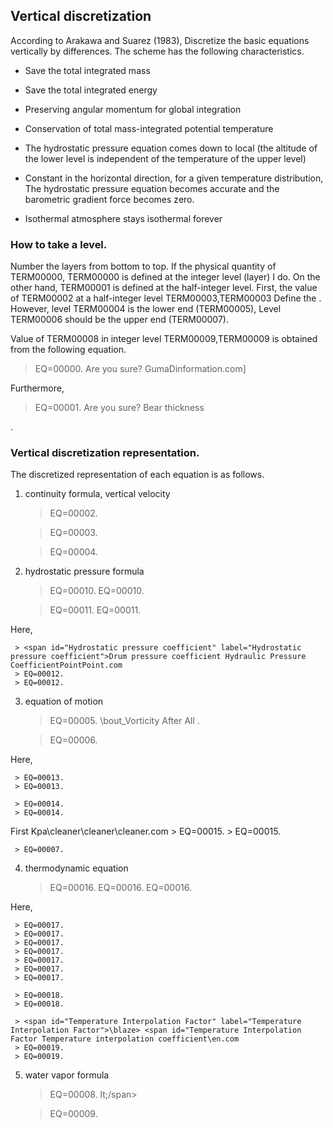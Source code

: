 ## Vertical discretization

According to Arakawa and Suarez (1983),
Discretize the basic equations vertically by differences.
The scheme has the following characteristics.

 - Save the total integrated mass

 - Save the total integrated energy

 - Preserving angular momentum for global integration

 - Conservation of total mass-integrated potential temperature

 - The hydrostatic pressure equation comes down to local (the altitude of the lower level is independent of the temperature of the upper level)

 - Constant in the horizontal direction, for a given temperature distribution,
 The hydrostatic pressure equation becomes accurate and the barometric gradient force becomes zero.

 - Isothermal atmosphere stays isothermal forever

### How to take a level.

Number the layers from bottom to top.
If the physical quantity of TERM00000, TERM00000 is defined at the integer level (layer) I do.
On the other hand, TERM00001 is defined at the half-integer level.
First, the value of TERM00002 at a half-integer level
TERM00003,TERM00003
Define the .
However, level TERM00004 is the lower end (TERM00005),
Level TERM00006 should be the upper end (TERM00007).

Value of TERM00008 in integer level
TERM00009,TERM00009
is obtained from the following equation.

> EQ=00000.
> <span id="Bear definition" label="Bear definition">Are you sure? GumaDinformation.com]</span>

Furthermore,

> EQ=00001.
> <span id="sigma thickness" label="sigma thickness">Are you sure? Bear thickness </span>

.

### Vertical discretization representation.

The discretized representation of each equation is as follows.

1. continuity formula, vertical velocity
     
     > EQ=00002.
     
     > EQ=00003.
     
     > EQ=00004.

2. hydrostatic pressure formula
     
     > EQ=00010. 
     > EQ=00010.
     
     > EQ=00011. 
     > EQ=00011.
     
 Here,
     
     > <span id="Hydrostatic pressure coefficient" label="Hydrostatic pressure coefficient">Drum pressure coefficient Hydraulic Pressure CoefficientPointPoint.com
     > EQ=00012. 
     > EQ=00012.

3. equation of motion
     
     > EQ=00005.
     > <span id="Vorticity After All" label="Vorticity After All">\bout_Vorticity After All </span>.
     
     > EQ=00006.
     
 Here,
     
     > EQ=00013. 
     > EQ=00013.
     
     > EQ=00014. 
     > EQ=00014.
     
  First Kpa\\cleaner\cleaner\cleaner.com
     > EQ=00015. 
     > EQ=00015.
     
     > EQ=00007.

4. thermodynamic equation
     
     > EQ=00016. 
     > EQ=00016. 
     > EQ=00016.
     
 Here,
     
     > EQ=00017. 
     > EQ=00017. 
     > EQ=00017. 
     > EQ=00017. 
     > EQ=00017. 
     > EQ=00017. 
     > EQ=00017.
     
     > EQ=00018. 
     > EQ=00018.
     
     > <span id="Temperature Interpolation Factor" label="Temperature Interpolation Factor">\blaze> <span id="Temperature Interpolation Factor Temperature interpolation coefficient\en.com
     > EQ=00019. 
     > EQ=00019.

5. water vapor formula
     
     > EQ=00008.
  lt;/span>
     
     > EQ=00009.

